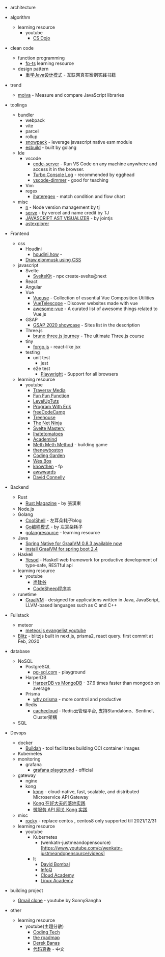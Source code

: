 - architecture

- algorithm
  - learning resource
    - youtube
      - [CS Dojo](https://www.youtube.com/c/CSDojo/videos)
      
- clean code
  - function programming
    - [fp-ts](https://gcanti.github.io/fp-ts/learning-resources/) learning resource
  - design pattern
    - [重学Java设计模式](https://github.com/fuzhengwei/itstack-demo-design) - 互联网真实案例实践书籍
    
- trend
  - [moiva](https://moiva.io/) - Measure and compare JavaScript libraries
  
- toolings
  - bundler
    - webpack
    - vite
    - parcel
    - rollup
    - [snowpack](https://github.com/snowpackjs/snowpack) - leverage javascript native esm module
    - [esbuild](https://github.com/evanw/esbuild) - built by golang
  - Ide
    - vscode
      - [code-server](https://github.com/cdr/code-server) - Run VS Code on any machine anywhere and access it in the browser.
      - [Turbo Console Log](https://marketplace.visualstudio.com/items?itemName=ChakrounAnas.turbo-console-log) - recommended by egghead
      - [vscode-dimmer](https://github.com/AndrewMorsillo/vscode-dimmer) - good for teaching
    - Vim
    - regex
      - [ihateregex](https://ihateregex.io/) - match condition and flow chart
  - misc  
    - [n](https://github.com/tj/n) - Node version management by tj
    - [serve](https://github.com/vercel/serve) - by vercel and name credit by TJ 
    - [JAVASCRIPT AST VISUALIZER](https://resources.jointjs.com/demos/javascript-ast) - by jointjs
    - [astexplorer](https://astexplorer.net/)
  
- Frontend
  - css
    - Houdini
      - [houdini.how](https://houdini.how/) - 
    - [Draw elonmusk using CSS](https://twitter.com/asyrafhussin4/status/1351740905821069312?s=20)
  - javascript  
    - Svelte
      - [SvelteKit](https://svelte.dev/blog/whats-the-deal-with-sveltekit) - npx create-svelte@next <project name>
    - React
    - Angular
    - Vue
      - [Vueuse](https://vueuse.js.org/) - Collection of essential Vue Composition Utilities
      - [VueTelescope](https://vuetelescope.com/explore) - Discover websites made with vue
      - [awesome-vue](https://github.com/vuejs/awesome-vue) - A curated list of awesome things related to Vue.js
    - GSAP
      - [GSAP 2020 showcase](https://vimeo.com/502788725) - Sites list in the description
    - Three.js
      - [bruno three.js journey](https://threejs-journey.xyz/) - The ultimate Three.js course
    - tiny
      - [forgo.js](https://github.com/forgojs/forgo) - react-like jsx
    - testing
      - unit test
        - jest
      - e2e test
        - [Playwright](https://playwright.dev/) - Support for all browsers
  - learning resource
    - youtube
      - [Traversy Media](https://www.youtube.com/c/TraversyMedia/videos)
      - [Fun Fun Function](https://www.youtube.com/channel/UCO1cgjhGzsSYb1rsB4bFe4Q)
      - [LevelUpTuts](https://www.youtube.com/c/LevelUpTuts/videos)
      - [Program With Erik](https://www.youtube.com/c/ProgramWithErik/videos)
      - [freeCodeCamp](https://www.youtube.com/c/Freecodecamp/videos)
      - [Treehouse](https://www.youtube.com/c/gotreehouse/videos)
      - [The Net Ninja](https://www.youtube.com/c/TheNetNinja/videos)
      - [Svelte Mastery](https://www.youtube.com/channel/UCg6SQd5jnWo5Y70rZD9SQFA/videos)
      - [Ihatetomatoes](https://www.youtube.com/c/Ihatetomatoes/videos)
      - [Academind](https://www.youtube.com/c/Academind/videos)
      - [Meth Meth Method](https://www.youtube.com/c/MethMethMethod/videos) - building game
      - [thenewboston](https://www.youtube.com/user/thenewboston/videos)
      - [Coding Garden](https://www.youtube.com/c/CodingGarden/videos)
      - [Wes Bos](https://www.youtube.com/c/WesBos/videos)
      - [knowthen](https://www.youtube.com/c/knowthen/videos) - fp
      - [awwwards](https://www.youtube.com/c/AwwwardsTV/videos)
      - [David Connelly](https://www.youtube.com/user/davidjconnelly/videos)
      
- Backend
  - Rust
    - [Rust Magazine](https://rustmagazine.github.io/rust_magazine_2021/index.html) - by 張漢東
  - Node.js
  - Golang
    - [CoolShell](https://coolshell.cn/) - 左耳朵耗子blog
    - [Go编程模式](https://coolshell.cn/articles/series/go%e7%bc%96%e7%a8%8b%e6%a8%a1%e5%bc%8f) - by 左耳朵耗子
    - [golangresource](https://golangresources.com/) - learning resource
  - Java
    - [Spring Native for GraalVM 0.8.3 available now](https://spring.io/blog/2020/11/23/spring-native-for-graalvm-0-8-3-available-now)
    - [install GraalVM for spring boot 2.4](https://juejin.cn/post/6909333730075082765)    
  - Haskell 
    - [Yesod](https://www.yesodweb.com/) - Haskell web framework for productive development of type-safe, RESTful api
  - learning resource
    - youtube
      - [尚硅谷](https://www.youtube.com/channel/UCIgDN-g8qBfjtcu0UfkgdEA/videos)
      - [CodeSheep程序羊](https://www.youtube.com/channel/UC9PZ_j30JhfgjOrJZAtYzRw/videos)
  - runetime
    - [GraalVM](https://www.graalvm.org/) - designed for applications written in Java, JavaScript, LLVM-based languages such as C and C++
    
- Fullstack
  - meteor
    - [meteor.js evangelist youtube](https://www.youtube.com/c/Howtocreateanappdev/videos)
  - [Blitz](https://blitzjs.com/) - blitzjs built in next.js, prisma2, react query. first commit at Feb, 2020
  
- database
  - NoSQL
    - PostgreSQL
      - [pg-sql.com](https://pg-sql.com/) - playground
    - HarperDB
      - [HarperDB vs MongoDB](https://harperdb.io/harperdb-vs-mongodb/) - 37.9 times faster than mongodb on average
    - Prisma
      - [why prisma](https://www.prisma.io/docs/concepts/overview/prisma-in-your-stack/is-prisma-an-orm) - more control and productive
    - Redis
      - [cachecloud](https://github.com/sohutv/cachecloud) - Redis云管理平台, 支持Standalone、Sentinel、Cluster架構
  - SQL  
  
- Devops
  - docker
    - [Buildah](https://buildah.io/) - tool facilitates building OCI container images
  - Kubernetes
  - monitoring  
    - grafana
      - [grafana playground](https://play.grafana.org/d/000000012/grafana-play-home?orgId=1) - official
  - gateway
    - nginx
    - kong
      - [kong](https://github.com/Kong/kong) - cloud-native, fast, scalable, and distributed Microservice API Gateway
      - [Kong 在好大夫的落地实践](https://www.infoq.cn/article/i7ypjly3fquydleoehcp)
      - [微服务 API 网关 Kong 实践](https://segmentfault.com/a/1190000022843318)
  - misc
    - [rocky](https://github.com/rocky-linux/rocky) - replace centos , centos8 only supported till 2021/12/31
  - learning resource
    - youtube
      - Kubernetes
        - (wenkatn-justmeandopensource)[https://www.youtube.com/c/wenkatn-justmeandopensource/videos]
      - It
        - [David Bombal](https://www.youtube.com/c/DavidBombal/videos)
        - [InfoQ](https://www.youtube.com/nctv/videos)
        - [Cloud Academy](https://www.youtube.com/c/Cloudacademy/videos)
        - [Linux Academy](https://www.youtube.com/c/LinuxAcademycom/videos)
        
- building project
  - [Gmail clone](https://www.youtube.com/watch?v=b7nrXjS6Dqs) - youtube by SonnySangha
  
- other
  - learning resource
    - youtube(主題分散)
      - [Coding Tech](https://www.youtube.com/c/CodingTech/videos)
      - [the roadmap](https://www.youtube.com/c/theroadmap/videos)
      - [Derek Banas](https://www.youtube.com/c/derekbanas/videos)
      - [代码真香](https://www.youtube.com/c/biezhi/videos) - 中文
    
